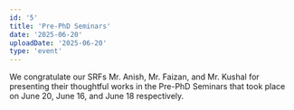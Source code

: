 ```yaml
---
id: '5'
title: 'Pre-PhD Seminars'
date: '2025-06-20'
uploadDate: '2025-06-20'
type: 'event'
---
```


We congratulate our SRFs Mr. Anish, Mr. Faizan, and Mr. Kushal for presenting their thoughtful works in the Pre-PhD Seminars that took place on June 20, June 16, and June 18 respectively.
